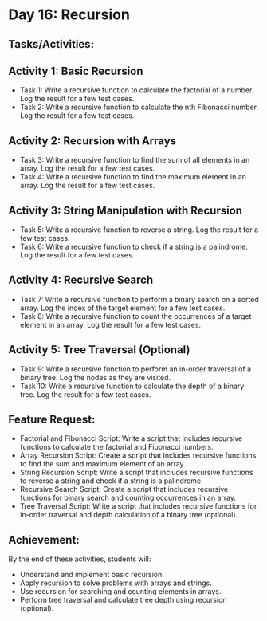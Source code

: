 # Day 16: Recursion
## Tasks/Activities:
##  Activity 1: Basic Recursion

- Task 1: Write a recursive function to calculate the factorial of a number. Log the result for a few test cases.
- Task 2: Write a recursive function to calculate the nth Fibonacci number. Log the result for a few test cases.
## Activity 2: Recursion with Arrays

- Task 3: Write a recursive function to find the sum of all elements in an array. Log the result for a few test cases.
- Task 4: Write a recursive function to find the maximum element in an array. Log the result for a few test cases.
## Activity 3: String Manipulation with Recursion

- Task 5: Write a recursive function to reverse a string. Log the result for a few test cases.
- Task 6: Write a recursive function to check if a string is a palindrome. Log the result for a few test cases.
## Activity 4: Recursive Search

- Task 7: Write a recursive function to perform a binary search on a sorted array. Log the index of the target element for a few test cases.
- Task 8: Write a recursive function to count the occurrences of a target element in an array. Log the result for a few test cases.
## Activity 5: Tree Traversal (Optional)

- Task 9: Write a recursive function to perform an in-order traversal of a binary tree. Log the nodes as they are visited.
- Task 10: Write a recursive function to calculate the depth of a binary tree. Log the result for a few test cases.
## Feature Request:
- Factorial and Fibonacci Script: Write a script that includes recursive functions to calculate the factorial and Fibonacci numbers.
- Array Recursion Script: Create a script that includes recursive functions to find the sum and maximum element of an array.
- String Recursion Script: Write a script that includes recursive functions to reverse a string and check if a string is a palindrome.
- Recursive Search Script: Create a script that includes recursive functions for binary search and counting occurrences in an array.
- Tree Traversal Script: Write a script that includes recursive functions for in-order traversal and depth calculation of a binary tree (optional).
## Achievement:
By the end of these activities, students will:

- Understand and implement basic recursion.
- Apply recursion to solve problems with arrays and strings.
- Use recursion for searching and counting elements in arrays.
- Perform tree traversal and calculate tree depth using recursion (optional).
